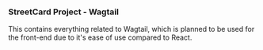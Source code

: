 ### StreetCard Project - Wagtail
This contains everything related to Wagtail, which is planned to be used for the front-end due to it's ease of use compared to React.